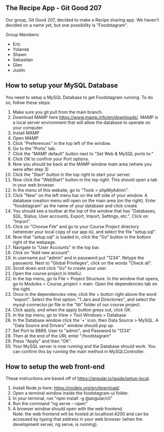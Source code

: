 ## The Recipe App - Git Good 207

Our group, Git Good 207, decided to make a Recipe sharing app. We haven't decided on a name yet, but one possibility is "Foodstagram".

Group Members:
- Eric
- Yolanda
- Shawn
- Sebastian
- Glen
- Justin

## How to setup your MySQL Database

You need to setup a MySQL Database to get Foodstagram running. To do so, follow these steps:  
1. Make sure you git pull from the main branch.
2. Download MAMP here https://www.mamp.info/en/downloads/. MAMP is a local server environment that will allow the database to operate on your computer.
3. Install MAMP
4. Open MAMP
5. Click "Preferences" in the top left of the window.
6. Go to the "Ports" tab.
7. Click the "MAMP default" button next to "Set Web & MySQL ports to:"
8. Click OK to confirm your Port options.
9. Now you should be back at the MAMP window main area (where you were after step 3)
10. Click the "Start" button in the top right to start your server.
11. Now click the "WebStart" button in the top right. This should open a tab in your web browser.
12. In the menu of this website, go to "Tools > phpMyAdmin".
13. Click "New" on the left menu bar on the left side of your window. A database creation menu will open on the main area (on the right). Enter "foodstagram" as the name of your database and click create.
14. You should see a toolbar at the top of the window that has "Databases, SQL, Status, User accounts, Export, Import, Settings, etc.". Click on "Import".
15. Click on "Choose File" and go to your Course Project directory (wherever your local copy of our app is), and select the file "setup.sql".
16. Now that "setup.sql" is loaded in, click the "Go" button in the bottom right of the webpage.
17. Navigate to "User Accounts" in the top bar.
18. Click on "Add new account".
19. In username put "admin" and in password put "1234". Retype the password. Next to "Global Privileges", click on the words "Check all".
20. Scroll down and click "Go" to create your user.
21. Open the course project in IntelliJ.
22. In the top menu, go to File > Project Structure. In the window that opens, go to Modules > Course_project > main. Open the dependencies tab on the right.
23. Once in the dependencies view, click the + button right above the word "export". Select the first option: "1 Jars and Directories", and select the mysql-connector.jar file in the "lib" folder of our course project.
24. Click apply, and when the apply button greys out, click OK.
25. In the top menu, go to View > Tool Windows > Database
26. In the Database window click the '+' icon, then Data Source > MySQL. A "Data Source and Drivers" window should pop up.
27. Set Port to 8889, User to "admin", and Password to "1234"
28. Then at the end of the URL enter "/foodstagram"
29. Press "Apply" and then "OK".
30. Your MySQL server is now running and the Database should work. You can confirm this by running the main method in MySQLController.

## How to setup the web front-end
These instructions are based off of https://angular.io/guide/setup-local.
1. Install Node.js here: https://nodejs.org/en/download/.  
1. Open a terminal window inside the foodstagram-ui folder.  
2. In your terminal, run "npm install -g @angular/cli"  
3. Run the command "ng serve --open"  
4. A browser window should open with the web frontend.  
Note: the web frontend will be hosted at localhost:4200 and can be accessed by typing that address in your web browser (when the development server, ng serve, is running).
